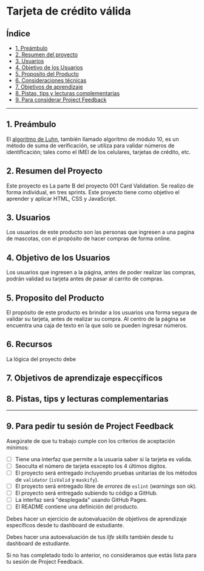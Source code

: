 # Tarjeta de crédito válida

## Índice

* [1. Preámbulo](#1-preámbulo)
* [2. Resumen del proyecto](#2-resumen-del-proyecto)
* [3. Usuarios](#3-Usuarios)
* [4. Objetivo de los Usuarios](#4-Objetivo-de-los-usuarios)
* [5. Proposito del Producto](#5-Proposito-del-Producto)
* [6. Consideraciones técnicas](#6-Recursos)
* [7. Objetivos de aprendizaje](#7-objetivos-de-aprendizaje)
* [8. Pistas, tips y lecturas complementarias](#8-pistas-tips-y-lecturas-complementarias)
* [9. Para considerar Project Feedback](#9-para-considerar-project-feedback)

***

## 1. Preámbulo

El [algoritmo de Luhn](https://es.wikipedia.org/wiki/Algoritmo_de_Luhn),
también llamado algoritmo de módulo 10, es un método de suma de verificación,
se utiliza para validar números de identificación; tales como el IMEI de los
celulares, tarjetas de crédito, etc.

## 2. Resumen del Proyecto

Este proyecto es La parte B del proyecto 001 Card Validation.
Se realizo de forma individual, en tres sprints.
Este proyecto tiene como objetivo el aprender y aplicar HTML, CSS y JavaScript.

## 3. Usuarios
Los usuarios de este producto son las personas que ingresen a una pagina de mascotas, con el propósito de hacer compras de forma online.

## 4. Objetivo de los Usuarios

Los usuarios que ingresen a la página, antes de poder realizar las compras, podrán validad su tarjeta antes de pasar al carrito de compras.

## 5. Proposito del Producto

El propósito de este producto es brindar a los usuarios una forma segura de validar su tarjeta, antes de realizar su compra.
Al centro de la página se encuentra una caja de texto en la que solo se pueden ingresar números. 

## 6. Recursos

La lógica del proyecto debe 

## 7. Objetivos de aprendizaje especçíficos


## 8. Pistas, tips y lecturas complementarias

***
## 9. Para pedir tu sesión de Project Feedback

Asegúrate de que tu trabajo cumple con los criterios de aceptación mínimos:

* [ ] Tiene una interfaz que permite a la usuaria saber si la tarjeta es valida.
* [ ] Seoculta el número de tarjeta esxcepto los 4 últimos digitos.
* [ ] El proyecto será entregado incluyendo pruebas unitarias de los métodos de
  `validator` (`isValid` y `maskify`).
* [ ] El proyecto será entregado libre de _errores_ de `eslint` (_warnings_ son ok).
* [ ] El proyecto será entregado subiendo tu código a GitHub.
* [ ] La interfaz será "desplegada" usando GitHub Pages.
* [ ] El README contiene una definición del producto.

Debes hacer un ejercicio de autoevaluación de objetivos de aprendizaje específicos desde tu dashboard de estudiante.

Debes hacer una autoevaluación de tus _life skills_ también desde tu dashboard de estudiante.

Si no has completado todo lo anterior, no consideramos que estás lista para tu sesión de Project Feedback.


